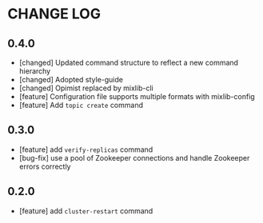 # CHANGE LOG

## 0.4.0
- [changed] Updated command structure to reflect a new command hierarchy
- [changed] Adopted style-guide
- [changed] Opimist replaced by mixlib-cli
- [feature] Configuration file supports multiple formats with mixlib-config
- [feature] Add `topic create` command 

## 0.3.0
- [feature] add `verify-replicas` command
- [bug-fix] use a pool of Zookeeper connections and handle Zookeeper errors correctly

## 0.2.0
- [feature] add `cluster-restart` command
